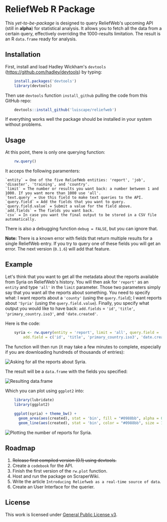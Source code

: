ReliefWeb R Package
===================

This _yet-to-be-package_ is designed to query ReliefWeb's upcoming API (still in __alpha__) for statistical analysis. It allows you to fetch all the data from a certain query, effectively overriding the 1000-results limitation. The result is an R `data.frame` ready for analysis.


Installation
------------

First, install and load Hadley Wickham's `devtools` (https://github.com/hadley/devtools) by typing: 

```r
    install.packages('devtools')
    library(devtools)
```

Then use `devtools` function `install_github` pulling the code from this GitHub repo: 

```r 
    devtools::install_github('luiscape/reliefweb')
```

If everything works well the package should be installed in your system without problems.


Usage
-----

At this point, there is only one querying function:

```r
    rw.query()
```

It acceps the following paramenters:


    `entity` = One of the five ReliefWeb entities: 'report', 'job', 'disaster', 'training', and 'country'. 
    `limit` = The number or results you want back: a number between 1 and 1000. If you want more than 1000 use 'all'.
    `text.query` = Use this field to make text queries to the API.
    `query.field` = Add the fields that you want to query.
    `query.field.value` = Submit a value for the field above. 
    `add.fields` = The fields you want back. 
    `csv` = In case you want the final output to be stored in a CSV file automatically. 

There is also a debugging function `debug = FALSE`, but you can ignore that. 

**Note:** There is a known error with fields that return multiple results for a single ReliefWeb entry. If you try to query one of these fields you will get an error. The next version (`0.1.6`) will add that feature.


Example
-------
Let's think that you want to get all the metadata about the reports available from Syria on ReliefWeb's history. You will then ask for `'report'` as an `entity` and type `'all'` in the `limit` parameter. Those two parameters simply say that you want all the reports about something. You need to specify what: I want reports about a `'county'` (using the `query.field`); I want reports about `'Syria'` (using the `query.field.value`). Finally, you specify what output you would like to have back: `add.fields` = `'id'`, `'title'`, `'primary_country.iso3'`, and `'date.created'`.

Here is the code: 

```r
    syria <- rw.query(entity = 'report', limit = 'all', query.field = 'country', query.field.value = 'Syria', 
        add.field = c('id', 'title', 'primary_country.iso3', 'date.created'))
```
The function will then run (it may take a few minutes to complete, especially if you are downloading hundreds of thousands of entries): 

![Asking for all the reports about Syria.](https://raw.githubusercontent.com/luiscape/reliefweb/master/readme/rw.query-syria.gif)



The result will be a `data.frame` with the fields you specified:

![Resulting data.frame](https://raw.githubusercontent.com/luiscape/reliefweb/master/readme/view-syria.gif)


Which you can plot using `ggplot2` into:

```r
    library(lubridate)
    library(ggplot2)
    
    ggplot(syria) + theme_bw() + 
      geom_area(aes(created), stat = 'bin', fill = "#0988bb", alpha = 0.3) + 
      geom_line(aes(created), stat = 'bin', color = "#0988bb", size = 1.3) 
```

![Plotting the number of reports for Syria.](https://raw.github.com/luiscape/reliefweb-study/master/readme/syria-plot.png)



Roadmap
-------
1. ~~Release first compiled version (0.1) using devtools.~~
2. Create a `codebook` for the API.
3. Finish the first version of the `rw.plot` function. 
4. Host and run the package on ScraperWiki.
5. Write the article `Introducing Reliefweb as a real-time source of data`. 
6. Create an User Interface for the querier. 


License
-------
This work is licensed under [General Public License v3](https://www.gnu.org/copyleft/gpl.html).

